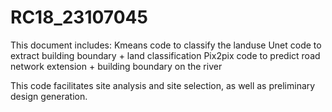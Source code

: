 # RC18_23107045
This document includes:
      Kmeans code to classify the landuse
      Unet code to extract building boundary + land classification
      Pix2pix code to predict road network extension + building boundary on the river
      
This code facilitates site analysis and site selection, as well as preliminary design generation.
    
